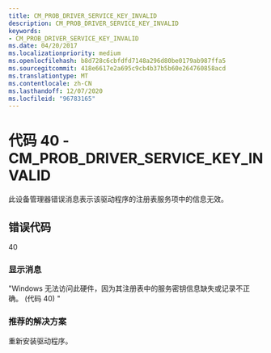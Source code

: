 ```yaml
---
title: CM_PROB_DRIVER_SERVICE_KEY_INVALID
description: CM_PROB_DRIVER_SERVICE_KEY_INVALID
keywords:
- CM_PROB_DRIVER_SERVICE_KEY_INVALID
ms.date: 04/20/2017
ms.localizationpriority: medium
ms.openlocfilehash: b8d728c6cbfdfd7148a296d80be0179ab987ffa5
ms.sourcegitcommit: 418e6617e2a695c9cb4b37b5b60e264760858acd
ms.translationtype: MT
ms.contentlocale: zh-CN
ms.lasthandoff: 12/07/2020
ms.locfileid: "96783165"
---
```

# <a name="code-40---cm_prob_driver_service_key_invalid"></a>代码 40 - CM_PROB_DRIVER_SERVICE_KEY_INVALID

此设备管理器错误消息表示该驱动程序的注册表服务项中的信息无效。

## <a name="error-code"></a>错误代码

40

### <a name="display-message"></a>显示消息

"Windows 无法访问此硬件，因为其注册表中的服务密钥信息缺失或记录不正确。  (代码 40) "

### <a name="recommended-resolution"></a>推荐的解决方案

重新安装驱动程序。

